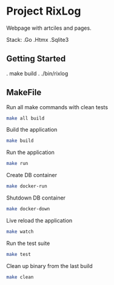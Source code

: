 # Project RixLog

Webpage with artciles and pages.

Stack:
.Go
.Htmx
.Sqlite3

## Getting Started

. make build
. ./bin/rixlog

## MakeFile

Run all make commands with clean tests
```bash
make all build
```

Build the application
```bash
make build
```

Run the application
```bash
make run
```

Create DB container
```bash
make docker-run
```

Shutdown DB container
```bash
make docker-down
```

Live reload the application
```bash
make watch
```

Run the test suite
```bash
make test
```

Clean up binary from the last build
```bash
make clean
```
